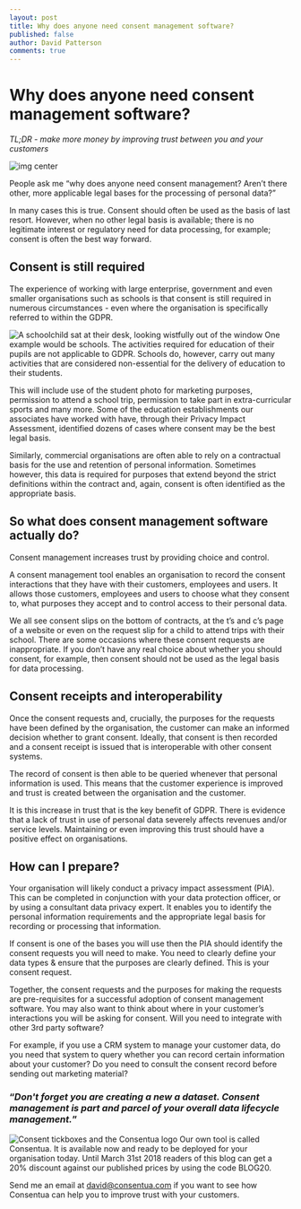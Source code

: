 ```yaml
---
layout: post
title: Why does anyone need consent management software?
published: false
author: David Patterson
comments: true
---
```


# Why does anyone need consent management software?

<em> TL;DR - make more money by improving trust between you and your customers </em>

<img class="img-center" src="{{ site.baseurl }}/public/post_imgs/2018-01-16-Why-does-anyone-need-consent-management-software/Why does anyone need consent management software?-2.jpg" alt="img center">

People ask me “why does anyone need consent management? Aren’t there other, more applicable legal bases for the processing of personal data?”

In many cases this is true. Consent should often be used as the basis of last resort. However, when no other legal basis is available; there is no legitimate interest or regulatory need for data processing, for example; consent is often the best way forward.

## Consent is still required

The experience of working with large enterprise, government and even smaller organisations such as schools is that consent is still required in numerous circumstances - even where the organisation is specifically referred to within the GDPR.

<img class="img-left" src="{{ site.baseurl }}/public/post_imgs/2018-01-16-Why-does-anyone-need-consent-management-software/child-830988_640.jpg" alt="A schoolchild sat at their desk, looking wistfully out of the window">
One example would be schools. The activities required for education of their pupils are not applicable to GDPR. Schools do, however, carry out many activities that are considered non-essential for the delivery of education to their students.  

This will include use of the student photo for marketing purposes, permission to attend a school trip, permission to take part in extra-curricular sports and many more.  Some of the education establishments our associates have worked with have, through their Privacy Impact Assessment, identified dozens of cases where consent may be the best legal basis. 

Similarly, commercial organisations are often able to rely on a contractual basis for the use and retention of personal information. Sometimes however, this data is required for purposes that extend beyond the strict definitions within the contract and, again, consent is often identified as the appropriate basis. 

## So what does consent management software actually do?

Consent management increases trust by providing choice and control. 

A consent management tool enables an organisation to record the consent interactions that they have with their customers, employees and users. It allows those customers, employees and users to choose what they consent to, what purposes they accept and to control access to their personal data.
 
We all see consent slips on the bottom of contracts, at the t’s and c’s page of a website or even on the request slip for a child to attend trips with their school. There are some occasions where these consent requests are inappropriate. If you don’t have any real choice about whether you should consent, for example, then consent should not be used as the legal basis for data processing.

## Consent receipts and interoperability

Once the consent requests and, crucially, the purposes for the requests have been defined by the organisation, the customer can make an informed decision whether to grant consent. Ideally, that consent is then recorded and a consent receipt is issued that is interoperable with other consent systems.

The record of consent is then able to be queried whenever that personal information is used. This means that the customer experience is improved and trust is created between the organisation and the customer.

It is this increase in trust that is the key benefit of GDPR. There is evidence that a lack of trust in use of personal data severely affects revenues and/or service levels. Maintaining or even improving this trust should have a positive effect on organisations.

## How can I prepare?

Your organisation will likely conduct a privacy impact assessment (PIA). This can be completed in conjunction with your data protection officer, or by using a consultant data privacy expert. It enables you to identify the personal information requirements and the appropriate legal basis for recording or processing that information.

If consent is one of the bases you will use then the PIA should identify the consent requests you will need to make. You need to clearly define your data types & ensure that the purposes are clearly defined. This is your consent request. 

Together, the consent requests and the purposes for making the requests are pre-requisites for a successful adoption of consent management software. You may also want to think about where in your customer’s interactions you will be asking for consent. Will you need to integrate with other 3rd party software? 

For example, if you use a CRM system to manage your customer data, do you need that system to query whether you can record certain information about your customer? Do you need to consult the consent record before sending out marketing material?

### <q><i>Don't forget you are creating a new a dataset. Consent management is part and parcel of your overall data lifecycle management.</i></q>


<img class="img-left" src="{{ site.baseurl }}/public/post_imgs/2018-01-16-Why-does-anyone-need-consent-management-software/Untitled design-16.jpg" alt="Consent tickboxes and the Consentua logo">
Our own tool is called Consentua. It is available now and ready to be deployed for your organisation today. Until March 31st 2018 readers of this blog can get a 20% discount against our published prices by using the code BLOG20.

Send me an email at david@consentua.com if you want to see how Consentua can help you to improve trust with your customers.
